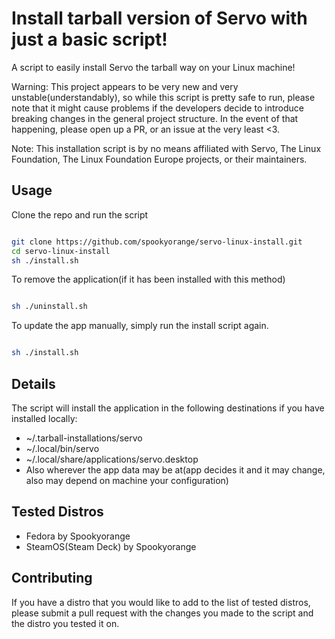 # Install tarball version of Servo with just a basic script!

A script to easily install Servo the tarball way on your Linux machine!

Warning: This project appears to be very new and very unstable(understandably), so while this script is pretty safe to run, please note that it might cause problems if the developers decide to introduce breaking changes in the general project structure. In the event of that happening, please open up a PR, or an issue at the very least <3.

Note: This installation script is by no means affiliated with Servo, The Linux Foundation, The Linux Foundation Europe projects, or their maintainers.

## Usage

Clone the repo and run the script
```bash

git clone https://github.com/spookyorange/servo-linux-install.git
cd servo-linux-install
sh ./install.sh

```

To remove the application(if it has been installed with this method)
```bash

sh ./uninstall.sh

```

To update the app manually, simply run the install script again.

```bash

sh ./install.sh

```

## Details

The script will install the application in the following destinations if you have installed locally:

- ~/.tarball-installations/servo
- ~/.local/bin/servo
- ~/.local/share/applications/servo.desktop
- Also wherever the app data may be at(app decides it and it may change, also may depend on machine your configuration)

## Tested Distros

- Fedora by Spookyorange
- SteamOS(Steam Deck) by Spookyorange

## Contributing

If you have a distro that you would like to add to the list of tested distros, please submit a pull request with the changes you made to the script and the distro you tested it on.
